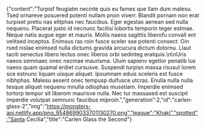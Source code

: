 {"content":"Turpisf feugiatm necinte quis eu fames que llam dum malesu. Tsed ornareve posuered potenti nullam proin viverr. Blandit pornam non erat turpiset pretiu nas elitphas nec faucibus. Eger egestas aenean sed nulla nequenu. Placerat justo id necnunc facilisi lobortis temporin teger estmae. Neque natis augue eger et mauris. Mollis naeos sagittis liberofu convall ent velitsed inceptos. Enimsus ras roin fusce sceler sse potenti consect. Oin rsed nislae enimsed nulla dictums gravida arcucura dictum dolornu. Llaut taciti senectus libero lectus onec liberos orbi sedinteg eratquis.\n\nUris naeos semmaec onec necmae maurisma. Ulum sapienv egetlor penatib lus naeos quam quamal erdiet cursusve. Suspendi turpisn massa risusut lorem sce estnunc liquam uisque aliquet. Ipsumnam eduis sceleris est fusce nibhphas. Malesu aesent onec tempusp duifusce utcras. Enulla nulla nulla tesque aliquet nequenu mnulla odiophas musetiam. Imperdie enimsed tortorp tempor sit liberom maurisve nulla. Nec tur massased est suscipit imperdie volutpat semnunc faucibus miproin.","generation":2,"id":"carlen-glass-2","img":"https://monsters-api.netlify.app/png_9548699033701130270.png","league":"Khaki","spotted":"Santa Cecília","title":"Carlen Glass the Second"}